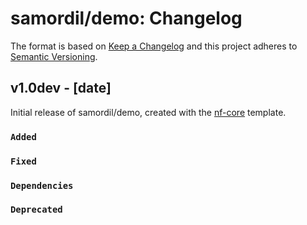 # samordil/demo: Changelog

The format is based on [Keep a Changelog](https://keepachangelog.com/en/1.0.0/)
and this project adheres to [Semantic Versioning](https://semver.org/spec/v2.0.0.html).

## v1.0dev - [date]

Initial release of samordil/demo, created with the [nf-core](https://nf-co.re/) template.

### `Added`

### `Fixed`

### `Dependencies`

### `Deprecated`
